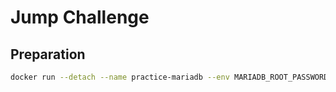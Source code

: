 # Jump Challenge

## Preparation

```bash
docker run --detach --name practice-mariadb --env MARIADB_ROOT_PASSWORD=practice-maria-db-pass -p 3306:3306 mariadb:latest
```
